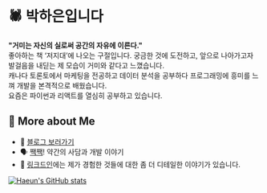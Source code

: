# 🕷 박하은입니다
**"거미는 자신의 실로써 공간의 자유에 이른다."**   
좋아하는 책 ‘저지대’에 나오는 구절입니다. 궁금한 것에 도전하고, 앞으로 나아가고자 발걸음을 내딛는 제 모습이 거미와 같다고 느꼈습니다.   
캐나다 토론토에서 마케팅을 전공하고 데이터 분석을 공부하다 프로그래밍에 흥미를 느껴 개발을 본격적으로 배웠습니다.  
요즘은 파이썬과 리액트를 열심히 공부하고 있습니다.


## 👀 More about Me 
- 📕 [블로그 보러가기](https://pullingoff.github.io)
- 🗣 [짹짹](https://twitter.com/devpullingoff)! 약간의 사담과 개발 이야기
- 📂 [링크드인](https://www.linkedin.com/in/hailey-park/)에는 제가 경험한 것들에 대한 좀 더 디테일한 이야기가 있습니다.  


[![Haeun's GitHub stats](https://github-readme-stats.vercel.app/api?username=pullingoff)](https://github.com/anuraghazra/github-readme-stats)
